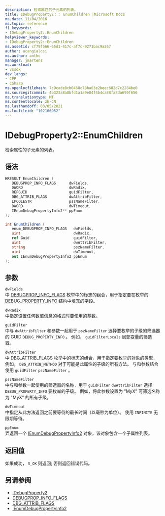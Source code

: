 ```yaml
---
description: 检索属性的子元素的列表。
title: IDebugProperty2：： EnumChildren |Microsoft Docs
ms.date: 11/04/2016
ms.topic: reference
f1_keywords:
- IDebugProperty2::EnumChildren
helpviewer_keywords:
- IDebugProperty2::EnumChildren
ms.assetid: cf79f666-65d1-417c-af7c-9271bac9a267
author: acangialosi
ms.author: anthc
manager: jmartens
ms.workload:
- vssdk
dev_langs:
- CPP
- CSharp
ms.openlocfilehash: 7c9cade8cb0468c78ba03e2beec682d7c2284be0
ms.sourcegitcommit: 4b323a8a8bfd1a1a9e84f4b4ca88fa8da690f656
ms.translationtype: MT
ms.contentlocale: zh-CN
ms.lasthandoff: 03/05/2021
ms.locfileid: "102166952"
---
```

# <a name="idebugproperty2enumchildren"></a>IDebugProperty2::EnumChildren
检索属性的子元素的列表。

## <a name="syntax"></a>语法

```cpp
HRESULT EnumChildren ( 
   DEBUGPROP_INFO_FLAGS      dwFields,
   DWORD                     dwRadix,
   REFGUID                   guidFilter,
   DBG_ATTRIB_FLAGS          dwAttribFilter,
   LPCOLESTR                 pszNameFilter,
   DWORD                     dwTimeout,
   IEnumDebugPropertyInfo2** ppEnum
);
```

```csharp
int EnumChildren ( 
   enum_DEBUGPROP_INFO_FLAGS   dwFields,
   uint                        dwRadix,
   ref Guid                    guidFilter,
   uint                        dwAttribFilter,
   string                      pszNameFilter,
   uint                        dwTimeout,
   out IEnumDebugPropertyInfo2 ppEnum
);
```

## <a name="parameters"></a>参数
`dwFields`\
中 [DEBUGPROP_INFO_FLAGS](../../../extensibility/debugger/reference/debugprop-info-flags.md) 枚举中的标志的组合，用于指定要在枚举的 [DEBUG_PROPERTY_INFO](../../../extensibility/debugger/reference/debug-property-info.md) 结构中填充的字段。

`dwRadix`\
中指定设置任何数值信息的格式时要使用的基数。

`guidFilter`\
中与 `dwAttribFilter` 和参数一起用于 `pszNameFilter` 选择要枚举的子级的筛选器的 GUID `DEBUG_PROPERTY_INFO` 。 例如， `guidFilterLocals` 局部变量的筛选器。

`dwAttribFilter`\
中 [DBG_ATTRIB_FLAGS](../../../extensibility/debugger/reference/dbg-attrib-flags.md) 枚举中的标志的组合，用于指定要枚举的对象的类型，例如， `DBG_ATTRIB_METHOD` 对于可能是此属性的子级的所有方法。 与和参数结合使用 `guidFilter` `pszNameFilter` 。

`pszNameFilter`\
中与和参数一起使用的筛选器的名称，用于 `guidFilter` `dwAttribFilter` 选择 `DEBUG_PROPERTY_INFO` 要枚举的子级。 例如，将此参数设置为 "MyX" 可筛选名称为 "MyX" 的所有子级。

`dwTimeout`\
中指定从此方法返回之前要等待的最长时间（以毫秒为单位）。 使用 `INFINITE` 无限期等待。

`ppEnum`\
弄返回一个 [IEnumDebugPropertyInfo2](../../../extensibility/debugger/reference/ienumdebugpropertyinfo2.md) 对象，该对象包含一个子属性列表。

## <a name="return-value"></a>返回值
 如果成功， `S_OK` 则返回; 否则返回错误代码。

## <a name="see-also"></a>另请参阅
- [IDebugProperty2](../../../extensibility/debugger/reference/idebugproperty2.md)
- [DEBUGPROP_INFO_FLAGS](../../../extensibility/debugger/reference/debugprop-info-flags.md)
- [DBG_ATTRIB_FLAGS](../../../extensibility/debugger/reference/dbg-attrib-flags.md)
- [IEnumDebugPropertyInfo2](../../../extensibility/debugger/reference/ienumdebugpropertyinfo2.md)

